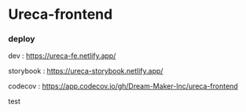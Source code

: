 # Ureca-frontend

### deploy

dev : https://ureca-fe.netlify.app/

storybook : https://ureca-storybook.netlify.app/

codecov : https://app.codecov.io/gh/Dream-Maker-Inc/ureca-frontend

test
